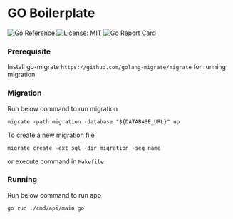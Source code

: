 # GO Boilerplate
[![Go Reference](https://pkg.go.dev/badge/github.com/andhikayuana/qiscus-unofficial-go.svg)](https://pkg.go.dev/github.com/syahidfrd/go-boilerplate)
[![License: MIT](https://img.shields.io/badge/License-MIT-yellow.svg)](https://opensource.org/licenses/MIT)
[![Go Report Card](https://goreportcard.com/badge/github.com/andhikayuana/qiscus-unofficial-go)](https://goreportcard.com/report/github.com/syahidfrd/go-boilerplate)

### Prerequisite

Install go-migrate `https://github.com/golang-migrate/migrate` for running migration

### Migration

Run below command to run migration

```
migrate -path migration -database "${DATABASE_URL}" up
```

To create a new migration file

```
migrate create -ext sql -dir migration -seq name
```

or execute command in `Makefile`

### Running

Run below command to run app

```
go run ./cmd/api/main.go
```